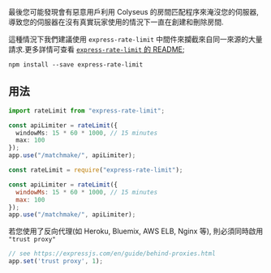 最後您可能發現會有惡意用戶利用 Colyseus 的房間匹配程序來淹沒您的伺服器,導致您的伺服器在沒有真實玩家使用的情況下一直在創建和刪除房間.

這種情況下我們建議使用 `express-rate-limit` 中間件來攔截來自同一來源的大量請求.更多詳情可查看 [`express-rate-limit` 的 README](https://github.com/nfriedly/express-rate-limit);

```
npm install --save express-rate-limit
```

## 用法

```typescript fct_label="TypeScript"
import rateLimit from "express-rate-limit";

const apiLimiter = rateLimit({
  windowMs: 15 * 60 * 1000, // 15 minutes
  max: 100
});
app.use("/matchmake/", apiLimiter);
```

```javascript fct_label="JavaScript"
const rateLimit = require("express-rate-limit");

const apiLimiter = rateLimit({
  windowMs: 15 * 60 * 1000, // 15 minutes
  max: 100
});
app.use("/matchmake/", apiLimiter);
```

若您使用了反向代理(如 Heroku, Bluemix, AWS ELB, Nginx 等), 則必須同時啟用 `"trust proxy"`

```javascript
// see https://expressjs.com/en/guide/behind-proxies.html
app.set('trust proxy', 1);
```
